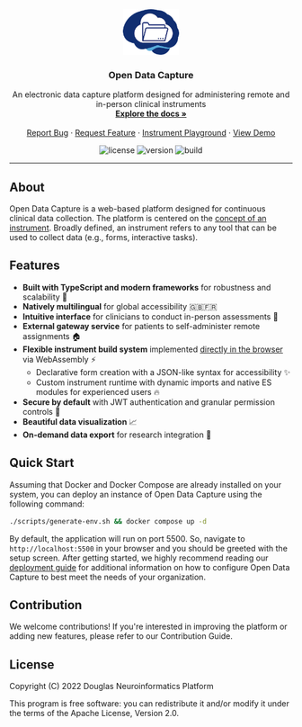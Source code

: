 <!-- PROJECT LOGO -->
<div align="center">
  <a href="https://github.com/DouglasNeuroInformatics/OpenDataCapture">
    <img src=".github/assets/logo.png" alt="Logo" width="100" >
  </a>
  <h3 align="center">Open Data Capture</h3>
  <p align="center">
    An electronic data capture platform designed for administering remote and in-person clinical instruments
    <br />
    <a href="https://opendatacapture.org/docs">
      <strong>Explore the docs »
      </strong>
    </a>
    <br />
    <br />
    <a href="https://github.com/DouglasNeuroInformatics/OpenDataCapture/issues" rel="noreferrer" target="_blank">Report Bug</a>
    ·
    <a href="https://github.com/DouglasNeuroInformatics/OpenDataCapture/issues" rel="noreferrer" target="_blank">Request Feature</a>
    ·
    <a href="https://playground.opendatacapture.org" rel="noreferrer" target="_blank">Instrument Playground</a>
    ·
    <a href="https://demo.opendatacapture.org" rel="noreferrer" target="_blank">View Demo</a>
  </p>
</div>

<!-- PROJECT SHIELDS -->
<div align="center">

![license](https://img.shields.io/github/license/DouglasNeuroInformatics/OpenDataCapture)
![version](https://img.shields.io/github/package-json/v/DouglasNeuroInformatics/OpenDataCapture)
![build](https://github.com/DouglasNeuroInformatics/OpenDataCapture/actions/workflows/build.yaml/badge.svg)

</div>
<hr />

## About

Open Data Capture is a web-based platform designed for continuous clinical data collection. The platform is centered on the [concept of an instrument](https://opendatacapture.org/en/docs/concepts/instruments/). Broadly defined, an instrument refers to any tool that can be used to collect data (e.g., forms, interactive tasks).

## Features

- **Built with TypeScript and modern frameworks** for robustness and scalability 🚀
- **Natively multilingual** for global accessibility 🇬🇧🇫🇷
- **Intuitive interface** for clinicians to conduct in-person assessments 🏥
- **External gateway service** for patients to self-administer remote assignments 🏠
- **Flexible instrument build system** implemented [directly in the browser](https://playground.opendatacapture.org/) via WebAssembly ⚡
  - Declarative form creation with a JSON-like syntax for accessibility ✨
  - Custom instrument runtime with dynamic imports and native ES modules for experienced users 🔥
- **Secure by default** with JWT authentication and granular permission controls 🔐
- **Beautiful data visualization** 📈
- **On-demand data export** for research integration 🔬

## Quick Start

Assuming that Docker and Docker Compose are already installed on your system, you can deploy an instance of Open Data Capture using the following command:

```sh
./scripts/generate-env.sh && docker compose up -d
```

By default, the application will run on port 5500. So, navigate to `http://localhost:5500` in your browser and you should be greeted with the setup screen. After getting started, we highly recommend reading our [deployment guide](http://opendatacapture.org/en/docs/tutorials/deployment/) for additional information on how to configure Open Data Capture to best meet the needs of your organization.

## Contribution

We welcome contributions! If you're interested in improving the platform or adding new features, please refer to our Contribution Guide.

## License

Copyright (C) 2022 Douglas Neuroinformatics Platform

This program is free software: you can redistribute it and/or modify it under the terms of the Apache License, Version 2.0.
